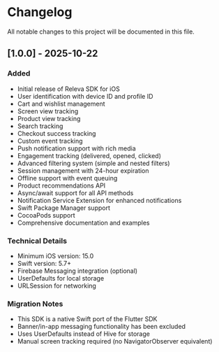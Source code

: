 # Changelog

All notable changes to this project will be documented in this file.

## [1.0.0] - 2025-10-22

### Added
- Initial release of Releva SDK for iOS
- User identification with device ID and profile ID
- Cart and wishlist management
- Screen view tracking
- Product view tracking
- Search tracking
- Checkout success tracking
- Custom event tracking
- Push notification support with rich media
- Engagement tracking (delivered, opened, clicked)
- Advanced filtering system (simple and nested filters)
- Session management with 24-hour expiration
- Offline support with event queuing
- Product recommendations API
- Async/await support for all API methods
- Notification Service Extension for enhanced notifications
- Swift Package Manager support
- CocoaPods support
- Comprehensive documentation and examples

### Technical Details
- Minimum iOS version: 15.0
- Swift version: 5.7+
- Firebase Messaging integration (optional)
- UserDefaults for local storage
- URLSession for networking

### Migration Notes
- This SDK is a native Swift port of the Flutter SDK
- Banner/in-app messaging functionality has been excluded
- Uses UserDefaults instead of Hive for storage
- Manual screen tracking required (no NavigatorObserver equivalent)